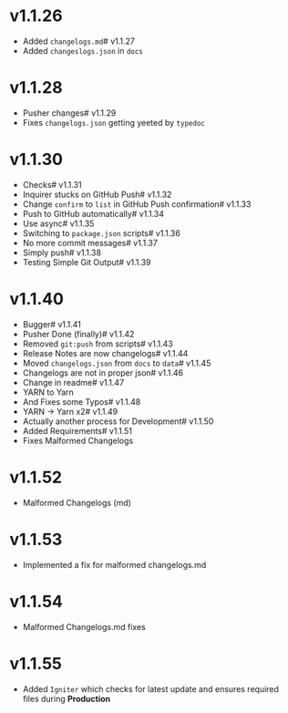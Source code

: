 # v1.1.26

-   Added `changelogs.md`# v1.1.27
-   Added `changeslogs.json` in `docs`

# v1.1.28

-   Pusher changes# v1.1.29
-   Fixes `changelogs.json` getting yeeted by `typedoc`

# v1.1.30

-   Checks# v1.1.31
-   Inquirer stucks on GitHub Push# v1.1.32
-   Change `confirm` to `list` in GitHub Push confirmation# v1.1.33
-   Push to GitHub automatically# v1.1.34
-   Use async# v1.1.35
-   Switching to `package.json` scripts# v1.1.36
-   No more commit messages# v1.1.37
-   Simply push# v1.1.38
-   Testing Simple Git Output# v1.1.39

# v1.1.40

-   Bugger# v1.1.41
-   Pusher Done (finally)# v1.1.42
-   Removed `git:push` from scripts# v1.1.43
-   Release Notes are now changelogs# v1.1.44
-   Moved `changelogs.json` from `docs` to `data`# v1.1.45
-   Changelogs are not in proper json# v1.1.46
-   Change in readme# v1.1.47
-   YARN to Yarn
-   And Fixes some Typos# v1.1.48
-   YARN -> Yarn x2# v1.1.49
-   Actually another process for Development# v1.1.50
-   Added Requirements# v1.1.51
-   Fixes Malformed Changelogs

# v1.1.52

-   Malformed Changelogs (md)

# v1.1.53

-   Implemented a fix for malformed changelogs.md

# v1.1.54
* Malformed Changelogs.md fixes


# v1.1.55
* Added `Igniter` which checks for latest update and ensures required files during **Production**
